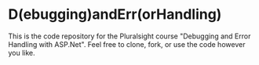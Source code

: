 # D(ebugging)andErr(orHandling)
This is the code repository for the Pluralsight course "Debugging and Error Handling with ASP.Net". Feel free to clone, fork, or use the code however you like.
